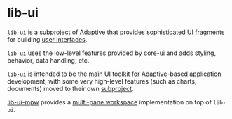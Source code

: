 # lib-ui

`lib-ui` is a [subproject](def://) of [Adaptive](def://) that provides sophisticated
[UI fragments](def://) for building [user interfaces](def://).

`lib-ui` uses the low-level features provided by [core-ui](def://) and adds styling,
behavior, data handling, etc.

`lib-ui` is intended to be the main UI toolkit for [Adaptive](def://)-based application
development, with some very high-level features (such as charts, documents) moved
to their own [subproject](def://).

[lib-ui-mpw](def://) provides a [multi-pane workspace](def://) implementation on top
of `lib-ui`.